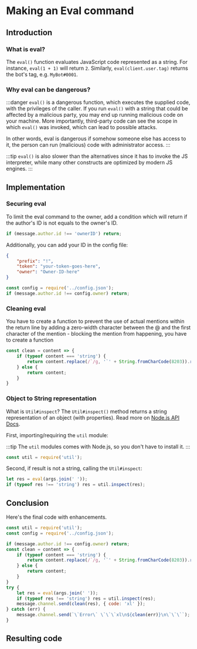 # Making an Eval command

## Introduction

### What is eval?

The `eval()` function evaluates JavaScript code represented as a string.
For instance, `eval(1 + 1)` will return `2`. Similarly, `eval(client.user.tag)` returns the bot's tag, e.g. `MyBot#0001`.

### Why eval can be dangerous?

:::danger
`eval()` is a dangerous function, which executes the supplied code, with the privileges of the caller. If you run `eval()` with a string that could be affected by a malicious party, you may end up running malicious code on your machine. More importantly, third-party code can see the scope in which `eval()` was invoked, which can lead to possible attacks.

In other words, eval is dangerous if somehow someone else has access to it, the person can run (malicious) code with administrator access.
:::

:::tip
`eval()` is also slower than the alternatives since it has to invoke the JS interpreter, while many other constructs are optimized by modern JS engines.
:::

## Implementation

### Securing eval

To limit the eval command to the owner, add a condition which will return if the author's ID is not equals to the owner's ID.

<!-- eslint-skip -->

```js
if (message.author.id !== 'ownerID') return;
```

Additionally, you can add your ID in the config file:

```json
{
    "prefix": "!",
    "token": "your-token-goes-here",
    "owner": "Owner-ID-here"
}
```

<!-- eslint-skip -->

```js
const config = require('../config.json');
if (message.author.id !== config.owner) return;
```

### Cleaning eval

You have to create a function to prevent the use of actual mentions within the return line by adding a zero-width character between the @ and the first character of the mention - blocking the mention from happening, you have to create a function

<!-- eslint-skip -->

```js
const clean = content => {
    if (typeof content === 'string') {
        return content.replace(/`/g, '`' + String.fromCharCode(8203)).replace(/@/g, '@' + String.fromCharCode(8203));
    } else {
        return content;
    }
}
```

### Object to String representation

What is `Util#inspect`? The `Util#inspect()` method returns a string representation of an object (with properties).
Read more on [Node.js API Docs](https://nodejs.org/api/util.html#util_util_inspect_object_options).

First, importing/requiring the `util` module:

:::tip
The `util` modules comes with Node.js, so you don't have to install it.
:::

```js
const util = require('util');
```

Second, if result is not a string, calling the `Util#inspect`:

<!-- eslint-skip -->

```js
let res = eval(args.join(' '));
if (typeof res !== 'string') res = util.inspect(res);
```

## Conclusion

Here's the final code with enhancements.

<!-- eslint-skip -->

```js
const util = require('util');
const config = require('../config.json');

if (message.author.id !== config.owner) return;
const clean = content => {
    if (typeof content === 'string') {
        return content.replace(/`/g, '`' + String.fromCharCode(8203)).replace(/@/g, '@' + String.fromCharCode(8203));
    } else {
        return content;
    }
}
try {
    let res = eval(args.join(' '));
    if (typeof res !== 'string') res = util.inspect(res);
    message.channel.send(clean(res), { code: 'xl' });
} catch (err) {
    message.channel.send(`\`Error\` \`\`\`xl\n${clean(err)}\n\`\`\``);
}
```

## Resulting code

<resulting-code />
